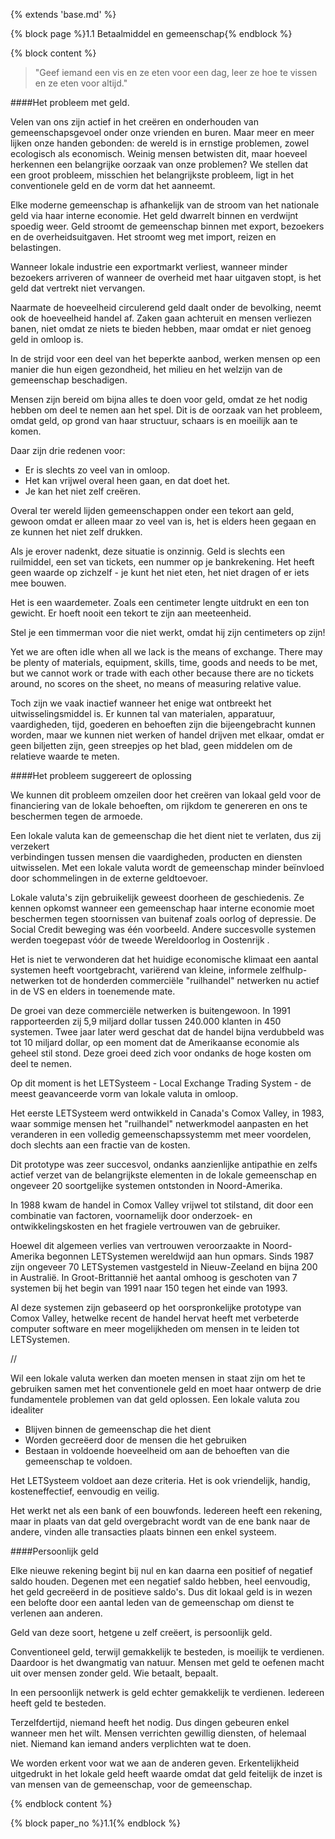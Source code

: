 {% extends 'base.md' %}

{% block page %}1.1 Betaalmiddel en gemeenschap{% endblock %}

{% block content %}

> "Geef iemand een vis en ze eten voor een dag, leer ze hoe te vissen en ze eten voor altijd." 

####Het probleem met geld.

Velen van ons zijn actief in het creëren en onderhouden van gemeenschapsgevoel
onder onze vrienden en buren. Maar meer en meer lijken onze handen gebonden:
de wereld is in ernstige problemen, zowel ecologisch als economisch.
Weinig mensen betwisten dit, maar hoeveel herkennen 
een belangrijke oorzaak van onze problemen? We stellen dat een groot probleem,
misschien het belangrijkste probleem, ligt in het conventionele geld en de vorm dat het
aanneemt.

Elke moderne gemeenschap is afhankelijk van de stroom van het nationale geld
via haar interne economie. Het geld dwarrelt binnen en verdwijnt spoedig weer.
Geld stroomt de gemeenschap binnen met export, bezoekers en de overheidsuitgaven.
Het stroomt weg met import, reizen en belastingen.

Wanneer lokale industrie een exportmarkt verliest, wanneer minder bezoekers arriveren
of wanneer de overheid met haar uitgaven stopt, is het geld dat vertrekt niet vervangen.

Naarmate de hoeveelheid circulerend geld daalt onder de bevolking, neemt ook de hoeveelheid
handel af. Zaken gaan achteruit en mensen verliezen banen, niet omdat ze niets te bieden hebben,
maar omdat er niet genoeg geld in omloop is.

In de strijd voor een deel van het beperkte aanbod, werken mensen op een manier die hun eigen gezondheid,
het milieu en het welzijn van de gemeenschap beschadigen.

Mensen zijn bereid om bijna alles te doen voor geld, omdat ze het nodig hebben
om deel te nemen aan het spel. Dit is de oorzaak van het probleem, omdat geld,
op grond van haar structuur, schaars is en moeilijk aan te komen.

Daar zijn drie redenen voor:

* Er is slechts zo veel van in omloop.
* Het kan vrijwel overal heen gaan, en dat doet het.
* Je kan het niet zelf creëren.

Overal ter wereld lijden gemeenschappen onder een tekort aan geld,
gewoon omdat er alleen maar zo veel van is, het is elders heen gegaan en ze
kunnen het niet zelf drukken.

Als je erover nadenkt, deze situatie is onzinnig. Geld is slechts een
ruilmiddel, een set van tickets, een nummer op je bankrekening. Het heeft
geen waarde op zichzelf - je kunt het niet eten, het niet dragen of er iets mee bouwen.

Het is een waardemeter. Zoals een centimeter lengte uitdrukt en een ton gewicht.
Er hoeft nooit een tekort te zijn aan meeteenheid.

Stel je een timmerman voor die niet werkt, omdat hij zijn centimeters op zijn!

Yet we are often idle when all we lack is the means of exchange. There 
may be plenty of materials, equipment, skills, time, goods and needs to be 
met, but we cannot work or trade with each other because there are no 
tickets around, no scores on the sheet, no means of measuring relative 
value.

Toch zijn we vaak inactief wanneer het enige wat ontbreekt het uitwisselingsmiddel is. Er
kunnen tal van materialen, apparatuur, vaardigheden, tijd, goederen en behoeften zijn die
bijeengebracht kunnen worden, maar we kunnen niet werken of handel drijven met elkaar, omdat er geen 
biljetten zijn, geen streepjes op het blad, geen middelen om de relatieve waarde te meten.

####Het probleem suggereert de oplossing

We kunnen dit probleem omzeilen door het creëren van lokaal geld voor de financiering van de lokale
behoeften, om rijkdom te genereren en ons te beschermen tegen de armoede.

Een lokale valuta kan de gemeenschap die het dient niet te verlaten, dus zij verzekert  
verbindingen tussen mensen die vaardigheden, producten en diensten uitwisselen. Met een
lokale valuta wordt de gemeenschap minder beïnvloed door schommelingen in de
externe geldtoevoer.

Lokale valuta's zijn gebruikelijk geweest doorheen de geschiedenis. Ze kennen opkomst
wanneer een gemeenschap haar interne economie moet beschermen tegen stoornissen van buitenaf
zoals oorlog of depressie. De Social Credit beweging was één voorbeeld.
Andere succesvolle systemen werden toegepast vóór de tweede Wereldoorlog in Oostenrijk .

Het is niet te verwonderen dat het huidige economische klimaat een aantal systemen heeft voortgebracht,
variërend van kleine, informele zelfhulp-netwerken tot de honderden
commerciële "ruilhandel" netwerken nu actief in de VS en elders in toenemende mate.

De groei van deze commerciële netwerken is buitengewoon. In 1991 rapporteerden zij 5,9 miljard dollar tussen
240.000 klanten in 450 systemen. Twee jaar later werd geschat dat de handel bijna verdubbeld was tot
10 miljard dollar, op een moment dat de Amerikaanse economie als geheel stil stond. Deze groei deed zich voor
ondanks de hoge kosten om deel te nemen.

Op dit moment is het LETSysteem - Local Exchange Trading System - de meest geavanceerde vorm
van lokale valuta in omloop.

Het eerste LETSysteem werd ontwikkeld in Canada's Comox Valley, in 1983,
waar sommige mensen het "ruilhandel" netwerkmodel aanpasten en het veranderen in een
volledig gemeenschapssystemm met meer voordelen, doch slechts aan een fractie van de kosten.

Dit prototype was zeer succesvol, ondanks aanzienlijke antipathie en
zelfs actief verzet van de belangrijkste elementen in de lokale gemeenschap en
ongeveer 20 soortgelijke systemen ontstonden in Noord-Amerika.

In 1988 kwam de handel in Comox Valley vrijwel tot stilstand, dit door een combinatie van factoren,
voornamelijk door onderzoek- en ontwikkelingskosten en het fragiele vertrouwen van de gebruiker.

Hoewel dit algemeen verlies van vertrouwen veroorzaakte in Noord-Amerika begonnen LETSystemen
wereldwijd aan hun opmars. Sinds 1987 zijn ongeveer 70 LETSystemen vastgesteld in Nieuw-Zeeland
en bijna 200 in Australië. In Groot-Brittannië het aantal omhoog is geschoten van 7 systemen bij het begin van 1991
naar 150 tegen het einde van 1993. 

Al deze systemen zijn gebaseerd op het oorspronkelijke prototype van Comox Valley, hetwelke recent
de handel hervat heeft met verbeterde computer software en meer mogelijkheden om mensen in te leiden
tot LETSystemen.

//

Wil een lokale valuta werken dan moeten mensen in staat zijn om het te gebruiken samen met 
het conventionele geld en moet haar ontwerp de drie fundamentele
problemen van dat geld oplossen. Een lokale valuta zou idealiter

* Blijven binnen de gemeenschap die het dient
* Worden gecreëerd door de mensen die het gebruiken
* Bestaan in voldoende hoeveelheid om aan de behoeften van die gemeenschap te voldoen.

Het LETSysteem voldoet aan deze criteria. Het is ook vriendelijk, handig, kosteneffectief,
eenvoudig en veilig.

Het werkt net als een bank of een bouwfonds. Iedereen heeft een rekening,
maar in plaats van dat geld overgebracht wordt van de ene bank naar de andere,
vinden alle transacties plaats binnen een enkel systeem.

####Persoonlijk geld

Elke nieuwe rekening begint bij nul en kan daarna een positief of negatief saldo houden.
Degenen met een negatief saldo hebben, heel eenvoudig, het geld gecreëerd in de positieve saldo's.
Dus dit lokaal geld is in wezen een belofte door een aantal leden van de gemeenschap om
dienst te verlenen aan anderen.

Geld van deze soort, hetgene u zelf creëert, is persoonlijk geld.

Conventioneel geld, terwijl gemakkelijk te besteden, is moeilijk te verdienen. Daardoor is
het dwangmatig van natuur. Mensen met geld te oefenen macht uit over mensen
zonder geld. Wie betaalt, bepaalt.

In een persoonlijk netwerk is geld echter gemakkelijk te verdienen. Iedereen heeft
geld te besteden.

Terzelfdertijd, niemand heeft het nodig. Dus dingen gebeuren enkel wanneer men het wilt.
Mensen verrichten gewillig diensten, of helemaal niet. Niemand kan iemand anders verplichten wat te doen. 

We worden erkent voor wat we aan de anderen geven. Erkentelijkheid uitgedrukt in het lokale geld 
heeft waarde omdat dat geld feitelijk de inzet is van mensen van de gemeenschap, voor de gemeenschap.

{% endblock content %}

{% block paper_no %}1.1{% endblock %}

